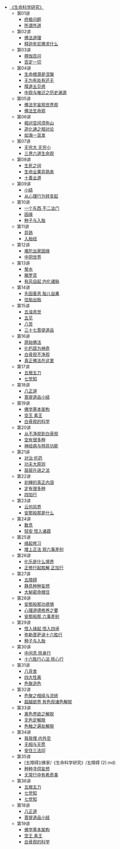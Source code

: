 - [《生命科学研究》](佛家/《生命科学研究》/《生命科学研究》.md)
  - 第01讲
      - [终极问题](佛家/《生命科学研究》/终极问题.md)
      - [所谓外道](佛家/《生命科学研究》/所谓外道.md)
  - 第02讲
      - [佛法道理](佛家/《生命科学研究》/佛法道理.md)
      - [释迦牟尼佛求什么](佛家/《生命科学研究》/释迦牟尼佛求什么.md)
  - 第03讲
      - [楞伽百问](佛家/《生命科学研究》/楞伽百问.md)
      - [否定一切](佛家/《生命科学研究》/否定一切.md)
  - 第04讲
      - [生命根源是涅槃](佛家/《生命科学研究》/生命根源是涅槃.md)
      - [无为有处有还无](佛家/《生命科学研究》/无为有处有还无.md)
      - [障道五见惑](佛家/《生命科学研究》/障道五见惑.md)
      - [中观与唯识之历史渊源](佛家/《生命科学研究》/中观与唯识之历史渊源.md)
  - 第05讲
      - [佛法宇宙观世界观](佛家/《生命科学研究》/佛法宇宙观世界观.md)
      - [佛法生命观](佛家/《生命科学研究》/佛法生命观.md)
  - 第06讲
      - [相对空间须弥山](佛家/《生命科学研究》/相对空间须弥山.md)
      - [造化通之相对论](佛家/《生命科学研究》/造化通之相对论.md)
      - [如海一沤发](佛家/《生命科学研究》/如海一沤发.md)
  - 第07讲
      - [无穷大 无穷小](佛家/《生命科学研究》/无穷大，无穷小行.md)
      - [三界六道生命观](佛家/《生命科学研究》/三界六道生命观.md)
  - 第08讲
      - [生死之间](佛家/《生命科学研究》/生死之间.md)
      - [生命业果异熟来](佛家/《生命科学研究》/生命业果异熟来.md)
      - [十善业道](佛家/《生命科学研究》/十善业道.md)
  - 第09讲
      - [小结](佛家/《生命科学研究》/小结.md)
      - [从心理行为转变起](佛家/《生命科学研究》/从心理行为转变起.md)
  - 第10讲
      - [一个东西 不二法门](佛家/《生命科学研究》/一个东西，不二法门.md)
      - [因缘](佛家/《生命科学研究》/因缘.md)
      - [种子与入胎](佛家/《生命科学研究》/种子与入胎.md)
  - 第11讲
      - [异熟](佛家/《生命科学研究》/异熟.md)
      - [入胎经](佛家/《生命科学研究》/入胎经.md)
  - 第12讲
      - [难陀出家因缘](佛家/《生命科学研究》/难陀出家因缘.md)
      - [中阴世界](佛家/《生命科学研究》/中阴世界.md)
  - 第13讲
      - [癸水](佛家/《生命科学研究》/癸水.md)
      - [羯罗蓝](佛家/《生命科学研究》/羯罗蓝.md)
      - [有风自起 内化诸脉](佛家/《生命科学研究》/有风自起，内化诸脉.md)
  - 第14讲
      - [先因善恶 胎儿自果](佛家/《生命科学研究》/先因善恶，胎儿自果.md)
      - [住胎出胎](佛家/《生命科学研究》/住胎出胎.md)
  - 第15讲
      - [五浊恶世](佛家/《生命科学研究》/五浊恶世.md)
      - [五见](佛家/《生命科学研究》/五见.md)
      - [八苦](佛家/《生命科学研究》/八苦.md)
      - [三十七菩提道品](佛家/《生命科学研究》/三十七菩提道品.md)
  - 第16讲
      - [原始佛法](佛家/《生命科学研究》/原始佛法.md)
      - [化朽腐为神奇](佛家/《生命科学研究》/化朽腐为神奇.md)
      - [白骨观不净观](佛家/《生命科学研究》/白骨观不净观.md)
      - [真正佛法在这里](佛家/《生命科学研究》/真正佛法在这里.md)
  - 第17讲
      - [五根五力](佛家/《生命科学研究》/五根五力.md)
      - [七觉知](佛家/《生命科学研究》/七觉知.md)
  - 第18讲
      - [八正道](佛家/《生命科学研究》/八正道.md)
      - [菩提道品小结](佛家/《生命科学研究》/菩提道品小结.md)
  - 第19讲
      - [佛学基本架构](佛家/《生命科学研究》/佛学基本架构.md)
      - [空王 素王](佛家/《生命科学研究》/空王，素王.md)
      - [白骨观的科学](佛家/《生命科学研究》/白骨观的科学.md)
  - 第20讲
      - [从不净观到白骨观](佛家/《生命科学研究》/从不净观到白骨观.md)
      - [空有很多种](佛家/《生命科学研究》/空有很多种.md)
      - [神经病与特异功能](佛家/《生命科学研究》/神经病与特异功能.md)
  - 第21讲
      - [对治 吃药](佛家/《生命科学研究》/对治，吃药.md)
      - [功夫大原则](佛家/《生命科学研究》/功夫大原则.md)
      - [层层升进之法](佛家/《生命科学研究》/层层升进之法.md)
  - 第22讲
      - [初禅的真正内涵](佛家/《生命科学研究》/初禅的真正内涵.md)
      - [定有很多种](佛家/《生命科学研究》/定有很多种.md)
      - [四加行](佛家/《生命科学研究》/四加行.md)
  - 第23讲
      - [云何风界](佛家/《生命科学研究》/云何风界.md)
      - [安那般那是什么](佛家/《生命科学研究》/安那般那是什么.md)
  - 第24讲
      - [数息](佛家/《生命科学研究》/数息.md)
      - [轻安 悟入诸蕴](佛家/《生命科学研究》/轻安，悟入诸蕴.md)
  - 第25讲
      - [缘起修习](佛家/《生命科学研究》/缘起修习.md)
      - [增上正法 观六事差别](佛家/《生命科学研究》/增上正法，观六事差别.md)
  - 第26讲
      - [化乐是什么境界](佛家/《生命科学研究》/化乐是什么境界.md)
      - [正修行起胜解 正加行](佛家/《生命科学研究》/正修行起胜解，正加行.md)
  - 第27讲
      - [五障碍](佛家/《生命科学研究》/五障碍.md)
      - [静息种种妄想](佛家/《生命科学研究》/静息种种妄想.md)
      - [大秘密命根住](佛家/《生命科学研究》/大秘密命根住.md)
  - 第28讲
      - [安那般那功德境](佛家/《生命科学研究》/安那般那功德境.md)
      - [心理道德修养之要](佛家/《生命科学研究》/心理道德修养之要.md)
      - [安那般那 六事差别](佛家/《生命科学研究》/安那般那，六事差别.md)
  - 第29讲
      - [悟入缘起 悟入四谛](佛家/《生命科学研究》/悟入缘起，悟入四谛.md)
      - [弥勒菩萨讲十六胜行](佛家/《生命科学研究》/弥勒菩萨讲十六胜行.md)
      - [种子与入胎](佛家/《生命科学研究》/种子与入胎.md)
  - 第30讲
      - [中间息 除身行](佛家/《生命科学研究》/中间息，除身行.md)
      - [十六胜行心法 除心行](佛家/《生命科学研究》/十六胜行心法，除心行.md)
  - 第31讲
      - [八背舍](佛家/《生命科学研究》/八背舍.md)
      - [四大性离](佛家/《生命科学研究》/四大性离.md)
      - [色聚造色](佛家/《生命科学研究》/色聚造色.md)
  - 第32讲
      - [色聚之相续与流转](佛家/《生命科学研究》/色聚之相续与流转.md)
      - [超越欲界 有色观诸色解脱](佛家/《生命科学研究》/超越欲界，有色观诸色解脱.md)
  - 第33讲
      - [离色界欲之解脱](佛家/《生命科学研究》/离色界欲之解脱.md)
      - [无色定解脱](佛家/《生命科学研究》/无色定解脱.md)
      - [色触之遍处解脱](佛家/《生命科学研究》/色触之遍处解脱.md)
  - 第34讲
      - [我我慢 内外空](佛家/《生命科学研究》/我我慢，内外空.md)
      - [无相与无愿](佛家/《生命科学研究》/无相与无愿.md)
      - [安住三法印](佛家/《生命科学研究》/安住三法印.md)
  - 第35讲
      - [五障碍](佛家/《生命科学研究》/五障碍 (2).md)
      - [种种寻伺妄想](佛家/《生命科学研究》/种种寻伺妄想.md)
      - [无常行中有希奇事](佛家/《生命科学研究》/无常行中有希奇事.md)
  - 第36讲
      - [五根五力](佛家/《生命科学研究》/五根五力.md)
      - [七觉知](佛家/《生命科学研究》/七觉知.md)
      - [七觉知](佛家/《生命科学研究》/七觉知.md)
  - 第18讲
      - [八正道](佛家/《生命科学研究》/八正道.md)
      - [菩提道品小结](佛家/《生命科学研究》/菩提道品小结.md)
  - 第19讲
      - [佛学基本架构](佛家/《生命科学研究》/佛学基本架构.md)
      - [空王 素王](佛家/《生命科学研究》/空王，素王.md)
      - [白骨观的科学](佛家/《生命科学研究》/白骨观的科学.md)